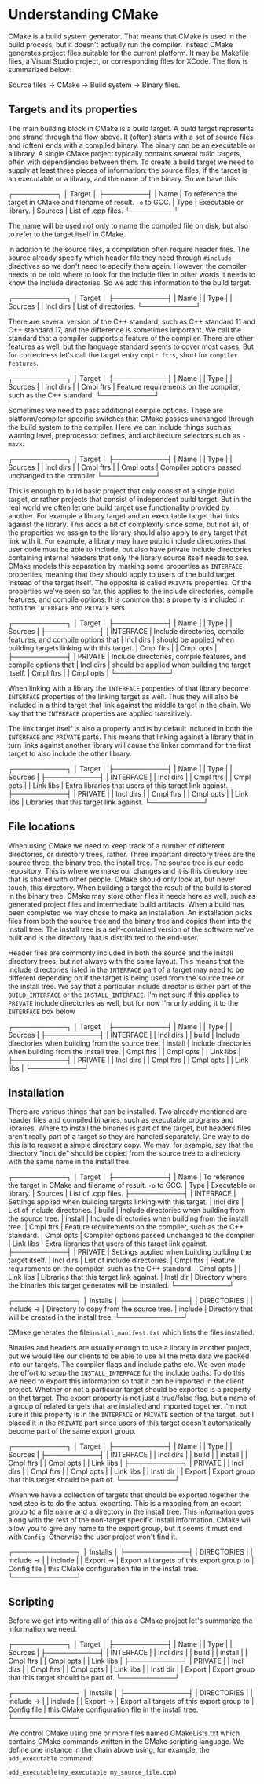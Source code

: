 # Understanding CMake

CMake is a build system generator. That means that CMake is used in the build
process, but it doesn't actually run the compiler. Instead CMake generates
project files suitable for the current platform. It may be Makefile files, a
Visual Studio project, or corresponding files for XCode. The flow is summarized
below:

Source files → CMake → Build system → Binary files.


## Targets and its properties

The main building block in CMake is a build target. A build target represents
one strand through the flow above. It (often) starts with a set of source files
and (often) ends with a compiled binary. The binary can be an executable or a
library. A single CMake project typically contains several build targets, often
with dependencies between them. To create a build target we need to supply at
least three pieces of information: the source files, if the target is an
executable or a library, and the name of the binary. So we have this:

┌─────────┐
│ Target  │
├─────────┤
| Name    | To reference the target in CMake and filename of result. `-o` to GCC.
| Type    | Executable or library.
| Sources | List of .cpp files.
└─────────┘

The name will be used not only to name the compiled file on disk, but also to
refer to the target itself in CMake.

In addition to the source files, a compilation often require header files. The
source already specify which header file they need through `#include` directives
so we don't need to specify them again. However, the compiler needs to be told
where to look for the include files in other words it needs to know the include
directories. So we add this information to the build target.

┌───────────┐
│ Target    │
├───────────┤
| Name      |
| Type      |
| Sources   |
| Incl dirs | List of directories.
└───────────┘

There are several version of the C++ standard, such as C++ standard 11 and C++
standard 17, and the difference is sometimes important. We call the standard
that a compiler supports a feature of the compiler. There are other features as
well, but the language standard seems to cover most cases. But for correctness
let's call the target entry `cmplr ftrs`, short for `compiler features`.

┌───────────┐
│ Target    │
├───────────┤
| Name      |
| Type      |
| Sources   |
| Incl dirs |
| Cmpl ftrs | Feature requirements on the compiler, such as the C++ standard.
└───────────┘

Sometimes we need to pass additional compile options. These are
platform/compiler specific switches that CMake passes unchanged through the
build system to the compiler. Here we can include things such as warning level,
preprocessor defines, and architecture selectors such as `-mavx`.

┌───────────┐
│ Target    │
├───────────┤
| Name      |
| Type      |
| Sources   |
| Incl dirs |
| Cmpl ftrs |
| Cmpl opts | Compiler options passed unchanged to the compiler
└───────────┘

This is enough to build basic project that only consist of a single build
target, or rather projects that consist of independent build target. But in the
real world we often let one build target use functionality provided by another.
For example a library target and an executable target that links against the
library. This adds a bit of complexity since some, but not all, of the
properties we assign to the library should also apply to any target that link
with it. For example, a library may have public include directories that user
code must be able to include, but also have private include directories
containing internal headers that only the library source itself needs to see.
CMake models this separation by marking some properties as `INTERFACE`
properties, meaning that they should apply to users of the build target instead
of the target itself. The opposite is called `PRIVATE` properties. Of the
properties we've seen so far, this applies to the include directories, compile
features, and compile options. It is common that a property is included in both
the `INTERFACE` and `PRIVATE` sets.

┌───────────┐
│ Target    │
├───────────┤
| Name      |
| Type      |
| Sources   |
├───────────┤
| INTERFACE | Include directories, compile features, and compile options that
| Incl dirs | should be applied when building targets linking with this target.
| Cmpl ftrs |
| Cmpl opts |
├───────────┤
| PRIVATE   | Include directories, compile features, and compile options that
| Incl dirs | should be applied when building the target itself.
| Cmpl ftrs |
| Cmpl opts |
└───────────┘

When linking with a library the `INTERFACE` properties of that library become
`INTERFACE` properties of the linking target as well. Thus they will also be
included in a third target that link against the middle target in the chain. We
say that the `INTERFACE` properties are applied transitively.

The link target itself is also a property and is by default included in both the
`INTERFACE` and `PRIVATE` parts. This means that linking against a library that
in turn links against another library will cause the linker command for the
first target to also include the other library.

┌───────────┐
│ Target    │
├───────────┤
| Name      |
| Type      |
| Sources   |
├───────────┤
| INTERFACE |
| Incl dirs |
| Cmpl ftrs |
| Cmpl opts |
| Link libs | Extra libraries that users of this target link against.
├───────────┤
| PRIVATE   |
| Incl dirs |
| Cmpl ftrs |
| Cmpl opts |
| Link libs | Libraries that this target link against.
└───────────┘


## File locations

When using CMake we need to keep track of a number of different directories, or
directory trees, rather. Three important directory trees are the source three,
the binary tree, the install tree. The source tree is our code repository. This
is where we make our changes and it is this directory tree that is shared with
other people. CMake should only look at, but never touch, this directory. When
building a target the result of the build is stored in the binary tree. CMake
may store other files it needs here as well, such as generated project files and
intermediate build artifacts. When a build has been completed we may chose to
make an installation. An installation picks files from both the source tree and
the binary tree and copies them into the install tree. The install tree is a
self-contained version of the software we've built and is the directory that is
distributed to the end-user.

Header files are commonly included in both the source and the install directory
trees, but not always with the same layout. This means that the include
directories listed in the `INTERFACE` part of a target may need to be different
depending on if the target is being used from the source tree or the install
tree. We say that a particular include director is either part of the
`BUILD_INTERFACE` or the `INSTALL_INTERFACE`. I'm not sure if this applies to
`PRIVATE` include directories as well, but for now I'm only adding it to the
`INTERFACE` box below

┌───────────┐
│ Target    │
├───────────┤
| Name      |
| Type      |
| Sources   |
├───────────┤
| INTERFACE |
| Incl dirs |
|   build   | Include directories when building from the source tree.
|   install | Include directories when building from the install tree.
| Cmpl ftrs |
| Cmpl opts |
| Link libs |
├───────────┤
| PRIVATE   |
| Incl dirs |
| Cmpl ftrs |
| Cmpl opts |
| Link libs |
└───────────┘


## Installation

There are various things that can be installed. Two already mentioned are header
files and compiled binaries, such as executable programs and libraries. Where to
install the binaries is part of the target, but headers files aren't really part
of a target so they are handled separately. One way to do this is to request a
simple directory copy. We may, for example, say that the directory "include"
should be copied from the source tree to a directory with the same name in the
install tree.


┌───────────┐
│ Target    │
├───────────┤
| Name      | To reference the target in CMake and filename of result. `-o` to GCC.
| Type      | Executable or library.
| Sources   | List of .cpp files.
├───────────┤
| INTERFACE | Settings applied when building targets linking with this target.
| Incl dirs | List of include directories.
|   build   | Include directories when building from the source tree.
|   install | Include directories when building from the install tree.
| Cmpl ftrs | Feature requirements on the compiler, such as the C++ standard.
| Cmpl opts | Compiler options passed unchanged to the compiler
| Link libs | Extra libraries that users of this target link against.
├───────────┤
| PRIVATE   | Settings applied when building building the target itself.
| Incl dirs | List of include directories.
| Cmpl ftrs | Feature requirements on the compiler, such as the C++ standard.
| Cmpl opts |
| Link libs | Libraries that this target link against.
| Instl dir | Directory where the binaries this target generates will be installed.
└───────────┘

┌─────────────┐
│ Installs    │
├─────────────┤
| DIRECTORIES |
| include →   | Directory to copy from the source tree.
| include     | Directory that will be created in the install tree.
└─────────────┘


CMake generates the file`install_manifest.txt` which lists the files installed.

Binaries and headers are usually enough to use a library in another project, but
we would like our clients to be able to use all the meta data we packed into our
targets. The compiler flags and include paths etc. We even made the effort to
setup the `INSTALL_INTERFACE` for the include paths. To do this we need to
export this information so that it can be imported in the client project.
Whether or not a particular target should be exported is a property on that
target. The export property is not just a true/false flag, but a name of a group
of related targets that are installed and imported together. I'm not sure if
this property is in the `INTERFACE` or `PRIVATE` section of the target, but I
placed it in the `PRIVATE` part since users of this target doesn't automatically
become part of the same export group.

┌───────────┐
│ Target    │
├───────────┤
| Name      |
| Type      |
| Sources   |
├───────────┤
| INTERFACE |
| Incl dirs |
|   build   |
|   install |
| Cmpl ftrs |
| Cmpl opts |
| Link libs |
├───────────┤
| PRIVATE   |
| Incl dirs |
| Cmpl ftrs |
| Cmpl opts |
| Link libs |
| Instl dir |
| Export    | Export group that this target should be part of.
└───────────┘

When we have a collection of targets that should be exported together the next
step is to do the actual exporting. This is a mapping from an export group to a
file name and a directory in the install tree. This information goes along with
the rest of the non-target specific install information. CMake will allow you to
give any name to the export group, but it seems it must end with `Config`.
Otherwise the user project won't find it.

┌─────────────┐
│ Installs    │
├─────────────┤
| DIRECTORIES |
| include →   |
| include     |
| Export →    | Export all targets of this export group to
| Config file | this CMake configuration file in the install tree.
└─────────────┘



## Scripting

Before we get into writing all of this as a CMake project let's summarize the
information we need.


┌───────────┐
│ Target    │
├───────────┤
| Name      |
| Type      |
| Sources   |
├───────────┤
| INTERFACE |
| Incl dirs |
|   build   |
|   install |
| Cmpl ftrs |
| Cmpl opts |
| Link libs |
├───────────┤
| PRIVATE   |
| Incl dirs |
| Cmpl ftrs |
| Cmpl opts |
| Link libs |
| Instl dir |
| Export    | Export group that this target should be part of.
└───────────┘


┌─────────────┐
│ Installs    │
├─────────────┤
| DIRECTORIES |
| include →   |
| include     |
| Export →    | Export all targets of this export group to
| Config file | this CMake configuration file in the install tree.
└─────────────┘


We control CMake using one or more files named CMakeLists.txt which contains
CMake commands written in the CMake scripting language. We define one instance
in the chain above using, for example, the `add_executable` command:

```
add_executable(my_executable my_source_file.cpp)
```

